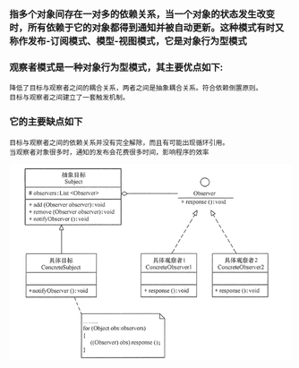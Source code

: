 ### 指多个对象间存在一对多的依赖关系，当一个对象的状态发生改变时，所有依赖于它的对象都得到通知并被自动更新。这种模式有时又称作发布-订阅模式、模型-视图模式，它是对象行为型模式

### 观察者模式是一种对象行为型模式，其主要优点如下:
```
降低了目标与观察者之间的耦合关系，两者之间是抽象耦合关系。符合依赖倒置原则。
目标与观察者之间建立了一套触发机制。
```

### 它的主要缺点如下
```
目标与观察者之间的依赖关系并没有完全解除，而且有可能出现循环引用。
当观察者对象很多时，通知的发布会花费很多时间，影响程序的效率
```

![](../a-imgs/观察者模式.png)